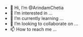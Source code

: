 - 👋 Hi, I’m @ArindamChetia
- 👀 I’m interested in ...
- 🌱 I’m currently learning ...
- 💞️ I’m looking to collaborate on ...
- 📫 How to reach me ...

<!---
ArindamChetia/ArindamChetia is a ✨ special ✨ repository because its `README.md` (this file) appears on your GitHub profile.
You can click the Preview link to take a look at your changes.
--->
